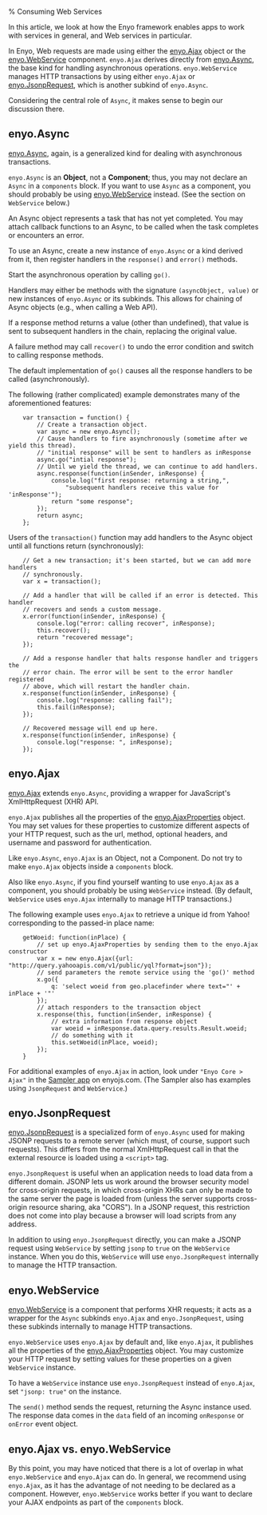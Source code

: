 % Consuming Web Services

In this article, we look at how the Enyo framework enables apps to work with
services in general, and Web services in particular.

In Enyo, Web requests are made using either the
[enyo.Ajax](../../api.html#enyo.Ajax) object or the
[enyo.WebService](../../api.html#enyo.WebService) component.
`enyo.Ajax` derives directly from [enyo.Async](../../api.html#enyo.Async),
the base kind for handling asynchronous operations.  `enyo.WebService` manages
HTTP transactions by using either `enyo.Ajax` or
[enyo.JsonpRequest](../../api.html#enyo.JsonpRequest), which is
another subkind of `enyo.Async`.

Considering the central role of `Async`, it makes sense to begin our discussion
there.

## enyo.Async

[enyo.Async](../../api.html#enyo.Async), again, is a generalized kind
for dealing with asynchronous transactions.

`enyo.Async` is an **Object**, not a **Component**; thus, you may not declare an
`Async` in a `components` block.  If you want to use `Async` as a component, you
should probably be using [enyo.WebService](../../api.html#enyo.WebService)
instead.  (See the section on `WebService` below.)

An Async object represents a task that has not yet completed.  You may attach
callback functions to an Async, to be called when the task completes or
encounters an error.

To use an Async, create a new instance of `enyo.Async` or a kind derived from
it, then register handlers in the `response()` and `error()` methods.

Start the asynchronous operation by calling `go()`.

Handlers may either be methods with the signature `(asyncObject, value)` or new
instances of `enyo.Async` or its subkinds.  This allows for chaining of Async
objects (e.g., when calling a Web API).

If a response method returns a value (other than undefined), that value is sent
to subsequent handlers in the chain, replacing the original value.

A failure method may call `recover()` to undo the error condition and switch
to calling response methods.

The default implementation of `go()` causes all the response handlers to be
called (asynchronously).

The following (rather complicated) example demonstrates many of the
aforementioned features:

        var transaction = function() {
            // Create a transaction object.
            var async = new enyo.Async();
            // Cause handlers to fire asynchronously (sometime after we yield this thread).
            // "initial response" will be sent to handlers as inResponse
            async.go("intial response");
            // Until we yield the thread, we can continue to add handlers.
            async.response(function(inSender, inResponse) {
                console.log("first response: returning a string,",
                    "subsequent handlers receive this value for 'inResponse'");
                return "some response";
            });
            return async;
        };

Users of the `transaction()` function may add handlers to the Async object
until all functions return (synchronously):

        // Get a new transaction; it's been started, but we can add more handlers
        // synchronously.
        var x = transaction();

        // Add a handler that will be called if an error is detected. This handler
        // recovers and sends a custom message.
        x.error(function(inSender, inResponse) {
            console.log("error: calling recover", inResponse);
            this.recover();
            return "recovered message";
        });

        // Add a response handler that halts response handler and triggers the
        // error chain. The error will be sent to the error handler registered
        // above, which will restart the handler chain.
        x.response(function(inSender, inResponse) {
            console.log("response: calling fail");
            this.fail(inResponse);
        });

        // Recovered message will end up here.
        x.response(function(inSender, inResponse) {
            console.log("response: ", inResponse);
        });

## enyo.Ajax

[enyo.Ajax](../../api.html#enyo.Ajax) extends `enyo.Async`, providing a
wrapper for JavaScript's XmlHttpRequest (XHR) API.

`enyo.Ajax` publishes all the properties of the
[enyo.AjaxProperties](../../api.html#AjaxProperties.js) object.  You may
set values for these properties to customize different aspects of your HTTP
request, such as the url, method, optional headers, and username and password
for authentication.

Like `enyo.Async`, `enyo.Ajax` is an Object, not a Component.  Do not try to
make `enyo.Ajax` objects inside a `components` block.

Also like `enyo.Async`, if you find yourself wanting to use `enyo.Ajax` as a
component, you should probably be using `WebService` instead.  (By default,
`WebService` uses `enyo.Ajax` internally to manage HTTP transactions.)

The following example uses `enyo.Ajax` to retrieve a unique id from Yahoo!
corresponding to the passed-in place name:

        getWoeid: function(inPlace) {
            // set up enyo.AjaxProperties by sending them to the enyo.Ajax constructor
            var x = new enyo.Ajax({url: "http://query.yahooapis.com/v1/public/yql?format=json"});
            // send parameters the remote service using the 'go()' method
            x.go({
                q: 'select woeid from geo.placefinder where text="' + inPlace + '"'
            });
            // attach responders to the transaction object
            x.response(this, function(inSender, inResponse) {
                // extra information from response object
                var woeid = inResponse.data.query.results.Result.woeid;
                // do something with it
                this.setWoeid(inPlace, woeid);
            });
        }

For additional examples of `enyo.Ajax` in action, look under
`"Enyo Core > Ajax"` in the [Sampler app](http://enyojs.com/sampler/) on
enyojs.com.  (The Sampler also has examples using `JsonpRequest` and
`WebService`.)

## enyo.JsonpRequest

[enyo.JsonpRequest](../../api.html#enyo.JsonpRequest) is a specialized
form of `enyo.Async` used for making JSONP requests to a remote server (which
must, of course, support such requests).  This differs from the normal
XmlHttpRequest call in that the external resource is loaded using a `<script>`
tag.

`enyo.JsonpRequest` is useful when an application needs to load data from a
different domain.  JSONP lets us work around the browser security model for
cross-origin requests, in which cross-origin XHRs can only be made to the same
server the page is loaded from (unless the server supports cross-origin
resource sharing, aka "CORS").  In a JSONP request, this restriction does not
come into play because a browser will load scripts from any address.

In addition to using `enyo.JsonpRequest` directly, you can make a JSONP request
using `WebService` by setting `jsonp` to `true` on the `WebService` instance.
When you do this, `WebService` will use `enyo.JsonpRequest` internally to manage
the HTTP transaction.

## enyo.WebService

[enyo.WebService](../../api.html#enyo.WebService) is a component that
performs XHR requests; it acts as a wrapper for the `Async` subkinds `enyo.Ajax`
and `enyo.JsonpRequest`, using these subkinds internally to manage HTTP
transactions.

`enyo.WebService` uses `enyo.Ajax` by default and, like `enyo.Ajax`, it
publishes all the properties of the
[enyo.AjaxProperties](../../api.html#AjaxProperties.js) object.  You may
customize your HTTP request by setting values for these properties on a given
`WebService` instance.

To have a `WebService` instance use `enyo.JsonpRequest` instead of `enyo.Ajax`,
set `"jsonp: true"` on the instance.

The `send()` method sends the request, returning the Async instance used.  The
response data comes in the `data` field of an incoming `onResponse` or `onError`
event object.

## enyo.Ajax vs. enyo.WebService

By this point, you may have noticed that there is a lot of overlap in what
`enyo.WebService` and `enyo.Ajax` can do.  In general, we recommend using
`enyo.Ajax`, as it has the advantage of not needing to be declared as a
component.  However, `enyo.WebService` works better if you want to declare your
AJAX endpoints as part of the `components` block.
